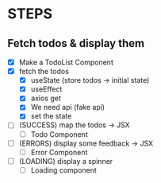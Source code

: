 # STEPS

## Fetch todos & display them

- [x] Make a TodoList Component
- [x] fetch the todos
  - [x] useState (store todos -> initial state)
  - [x] useEffect
  - [x] axios get
  - [x] We need api (fake api)
  - [x] set the state
- [ ] (SUCCESS) map the todos -> JSX
  - [ ] Todo Component
- [ ] (ERRORS) display some feedback -> JSX
  - [ ] Error Component
- [ ] (LOADING) display a spinner
  - [ ] Loading component

